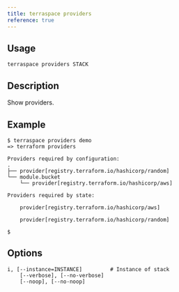 ```yaml
---
title: terraspace providers
reference: true
---
```


## Usage

    terraspace providers STACK

## Description

Show providers.

## Example

    $ terraspace providers demo
    => terraform providers

    Providers required by configuration:
    .
    ├── provider[registry.terraform.io/hashicorp/random]
    └── module.bucket
        └── provider[registry.terraform.io/hashicorp/aws]

    Providers required by state:

        provider[registry.terraform.io/hashicorp/aws]

        provider[registry.terraform.io/hashicorp/random]

    $


## Options

```
i, [--instance=INSTANCE]         # Instance of stack
    [--verbose], [--no-verbose]  
    [--noop], [--no-noop]        
```

